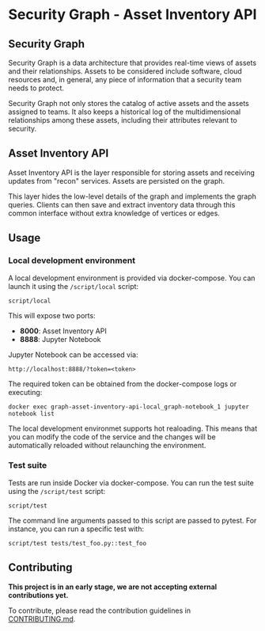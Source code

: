 # Security Graph - Asset Inventory API

## Security Graph

Security Graph is a data architecture that provides real-time views of assets
and their relationships. Assets to be considered include software, cloud
resources and, in general, any piece of information that a security team needs
to protect.

Security Graph not only stores the catalog of active assets and the assets
assigned to teams. It also keeps a historical log of the multidimensional
relationships among these assets, including their attributes relevant to
security.

## Asset Inventory API

Asset Inventory API is the layer responsible for storing assets and receiving
updates from "recon" services. Assets are persisted on the graph.

This layer hides the low-level details of the graph and implements the graph
queries. Clients can then save and extract inventory data through this common
interface without extra knowledge of vertices or edges.

## Usage

### Local development environment

A local development environment is provided via docker-compose. You can launch
it using the `/script/local` script:

```
script/local
```

This will expose two ports:

- **8000**: Asset Inventory API
- **8888**: Jupyter Notebook

Jupyter Notebook can be accessed via:

```
http://localhost:8888/?token=<token>
```

The required token can be obtained from the docker-compose logs or executing:

```
docker exec graph-asset-inventory-api-local_graph-notebook_1 jupyter notebook list
```

The local development environmet supports hot realoading. This means that you
can modify the code of the service and the changes will be automatically
reloaded without relaunching the environment.

### Test suite

Tests are run inside Docker via docker-compose. You can run the test suite
using the `/script/test` script:

```
script/test
```

The command line arguments passed to this script are passed to pytest. For
instance, you can run a specific test with:

```
script/test tests/test_foo.py::test_foo
```

## Contributing

**This project is in an early stage, we are not accepting external
contributions yet.**

To contribute, please read the contribution guidelines in [CONTRIBUTING.md].


[CONTRIBUTING.md]: CONTRIBUTING.md
